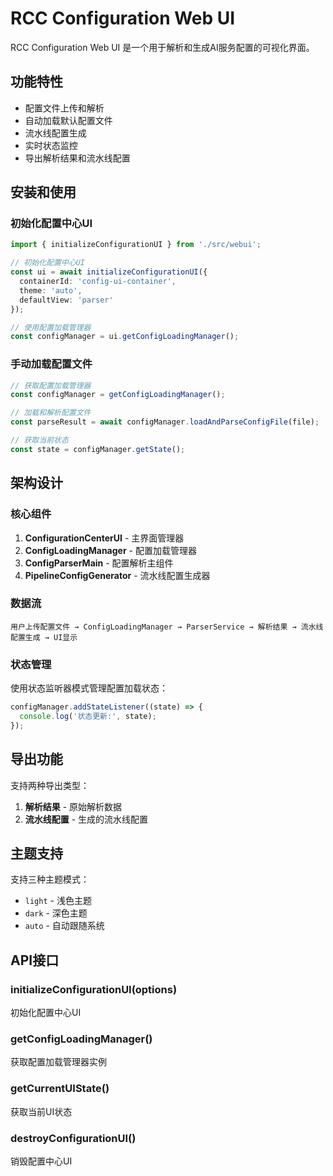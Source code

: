 # RCC Configuration Web UI

RCC Configuration Web UI 是一个用于解析和生成AI服务配置的可视化界面。

## 功能特性

- 配置文件上传和解析
- 自动加载默认配置文件
- 流水线配置生成
- 实时状态监控
- 导出解析结果和流水线配置

## 安装和使用

### 初始化配置中心UI

```typescript
import { initializeConfigurationUI } from './src/webui';

// 初始化配置中心UI
const ui = await initializeConfigurationUI({
  containerId: 'config-ui-container',
  theme: 'auto',
  defaultView: 'parser'
});

// 使用配置加载管理器
const configManager = ui.getConfigLoadingManager();
```

### 手动加载配置文件

```typescript
// 获取配置加载管理器
const configManager = getConfigLoadingManager();

// 加载和解析配置文件
const parseResult = await configManager.loadAndParseConfigFile(file);

// 获取当前状态
const state = configManager.getState();
```

## 架构设计

### 核心组件

1. **ConfigurationCenterUI** - 主界面管理器
2. **ConfigLoadingManager** - 配置加载管理器
3. **ConfigParserMain** - 配置解析主组件
4. **PipelineConfigGenerator** - 流水线配置生成器

### 数据流

```
用户上传配置文件 → ConfigLoadingManager → ParserService → 解析结果 → 流水线配置生成 → UI显示
```

### 状态管理

使用状态监听器模式管理配置加载状态：

```typescript
configManager.addStateListener((state) => {
  console.log('状态更新:', state);
});
```

## 导出功能

支持两种导出类型：

1. **解析结果** - 原始解析数据
2. **流水线配置** - 生成的流水线配置

## 主题支持

支持三种主题模式：

- `light` - 浅色主题
- `dark` - 深色主题
- `auto` - 自动跟随系统

## API接口

### initializeConfigurationUI(options)

初始化配置中心UI

### getConfigLoadingManager()

获取配置加载管理器实例

### getCurrentUIState()

获取当前UI状态

### destroyConfigurationUI()

销毁配置中心UI